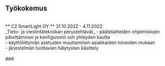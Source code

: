 ## Työkokemus <br />
<br />
** C2 SmartLight OY **
31.10.2022 - 4.11.2022 <br />
_Tieto- ja viestintätekniikan perustehtävät_
- päätelaitteiden ohjelmistojen päivittäminen ja konfigurointi ssh yhteyden kautta <br />
- käyttöliittymän asetusten muuttaminen asiakkaiden toiveiden mukaan <br />
- järjestelmän tuottavien hälytysten käsittely <br />
<br />
###
